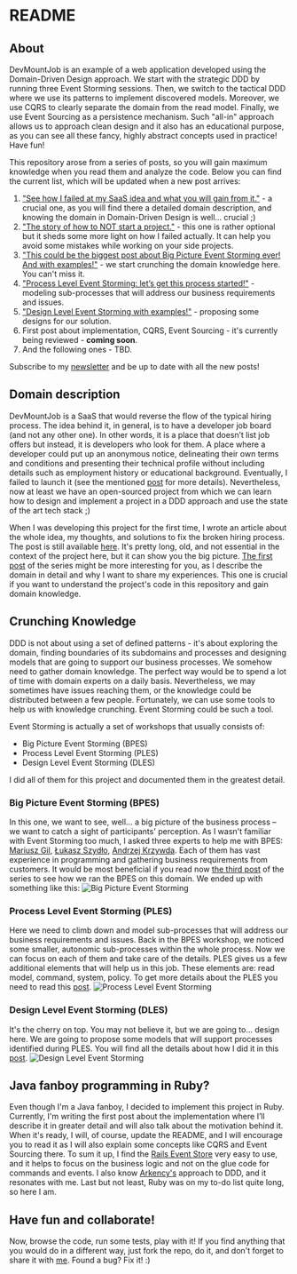# README

## About
DevMountJob is an example of a web application developed using the Domain-Driven Design approach. We start with the 
strategic DDD by running three Event Storming sessions. Then, we switch to the tactical DDD where we use its patterns to 
implement discovered models. Moreover, we use CQRS to clearly separate  the domain from the read model. Finally, 
we use Event Sourcing as a persistence mechanism. Such  "all-in" approach allows us to approach clean design and it also has an 
educational purpose, as  you can see all these fancy, highly abstract concepts used in practice! Have fun!

This repository arose from a series of posts, so you will gain maximum knowledge when you read them and analyze the code. 
Below you can find the current list, which will be updated when a new post arrives:
1. ["See how I failed at my SaaS idea and what you will gain from it."](https://mrpicky.dev/see-how-i-failed-at-my-saas-idea-and-what-you-will-gain-from-it/) - a crucial one, as you will find there a detailed domain description, and knowing the domain in Domain-Driven Design is well... crucial ;)
2. ["The story of how to NOT start a project."](https://mrpicky.dev/the-story-of-how-to-not-start-a-project/) - this one is rather optional but it sheds  some more light on how I failed actually. It can help you avoid some mistakes while working on your side projects. 
3. ["This could be the biggest post about Big Picture Event Storming ever! And with examples!"](https://mrpicky.dev/this-could-be-the-biggest-post-about-big-picture-event-storming-ever-and-with-examples/) - we start crunching the domain knowledge here. You can't miss it.  
4. ["Process Level Event Storming: let’s get this process started!"](https://mrpicky.dev/process-level-event-storming-lets-get-this-process-started/) - modeling sub-processes that will address our business requirements and issues.
5. ["Design Level Event Storming with examples!"](https://mrpicky.dev/design-level-event-storming-with-examples/) - proposing some designs for our solution.
6. First post about implementation, CQRS, Event Sourcing - it's currently being reviewed - **coming soon**.
7. And the following  ones - TBD.

Subscribe to my [newsletter](https://mrpicky.dev/loot/) and be up to date with all the new posts!

## Domain description
DevMountJob is a SaaS that would reverse the flow of the typical hiring process. The idea behind it, in general, is to 
have a developer job board (and not any other one). In other words, it is a place that doesn’t list job offers but 
instead, it is developers who look for them. A place where a developer could put up an anonymous notice, delineating their own 
terms and conditions and presenting their technical profile without including details such as employment history or educational 
background. Eventually, I failed to launch it (see the mentioned [post](https://mrpicky.dev/the-story-of-how-to-not-start-a-project/) for more details). 
Nevertheless, now at least we have an open-sourced project from which we can learn how to design and implement a project in 
a DDD approach and use the state of the art tech stack ;)

When I was developing this project for the first time, I wrote an article about the whole idea, my thoughts, and 
solutions to fix the broken hiring process. The post is still available 
[here](https://medium.com/@StolarczykT/lets-turn-the-dev-hiring-process-upside-down-62620a3f5c7c).
It's pretty long, old, and not essential in the context of the project here, but it can show you the big picture. 
[The first post](https://mrpicky.dev/see-how-i-failed-at-my-saas-idea-and-what-you-will-gain-from-it/)
of the series might be more interesting for you, as I describe the domain in detail and why I want to share my experiences. This one is crucial if 
you want to understand the project's code in this repository and gain domain knowledge.

## Crunching Knowledge
DDD is not about using a set of defined patterns - it's about exploring the domain, finding boundaries of its 
subdomains and processes and designing models that are going to support our business processes. We somehow 
need to gather domain knowledge. The perfect way would be to spend a lot of time with domain experts on a daily basis. 
Nevertheless, we may sometimes have issues reaching them, or the knowledge could be distributed between a few people. 
Fortunately, we can use some tools to help us with knowledge crunching. Event Storming could be such a tool.

Event Storming is actually a set of workshops that usually consists of:
- Big Picture Event Storming (BPES)
- Process Level Event Storming (PLES)
- Design Level Event Storming (DLES)

I did all of them for this project and documented them in the greatest detail.

### Big Picture Event Storming (BPES)
In this one, we want to see, well… a big picture of the business process – we want to catch a sight of participants' 
perception. As I wasn't familiar with Event Storming too much, I asked three experts to help me with BPES: [Mariusz Gil](https://twitter.com/mariuszgil), 
[Łukasz Szydło](https://twitter.com/lszydlo), [Andrzej Krzywda](https://twitter.com/andrzejkrzywda). Each of them has 
vast  experience in programming and gathering business requirements from customers. 
It would be most beneficial if you read now [the third post](https://mrpicky.dev/this-could-be-the-biggest-post-about-big-picture-event-storming-ever-and-with-examples/)
of the series to see how we ran the BPES on this domain.
We ended up with something like this:
![Big Picture Event Storming](https://mrpicky.dev/wp-content/uploads/2021/04/BPES_02_timeline-scaled.jpg)

### Process Level Event Storming (PLES)
Here we need to climb down and model sub-processes that will address our business requirements and issues. 
Back in the BPES workshop, we noticed some smaller, autonomic sub-processes within the whole process. Now we can 
focus on each of them and take care of the details. PLES gives us a few additional elements that will help us in this job. 
These elements are: read model, command, system, policy. 
To get more details about the PLES you need to read this [post](https://mrpicky.dev/process-level-event-storming-lets-get-this-process-started/).
![Process Level Event Storming](https://mrpicky.dev/wp-content/uploads/2021/11/PL-preparation.jpg)

### Design Level Event Storming (DLES)
It's the cherry on top. You may not believe it, but we are going to... design here. We are going to propose some models 
that will support processes identified during PLES. You will find all the details about how I did it in 
this [post](https://mrpicky.dev/design-level-event-storming-with-examples/).
![Design Level Event Storming](https://mrpicky.dev/wp-content/uploads/2021/12/DLES-preparation_v2-scaled.jpg)

## Java fanboy programming in Ruby?
Even though I'm a Java fanboy, I decided to implement this project in Ruby. Currently, I'm writing the first post about 
the implementation where I’ll describe it in greater detail and will also talk about the motivation behind it. When it's ready, I will, of course, update 
the README, and I will encourage you to read it as I will also explain some concepts like CQRS and Event Sourcing there. 
To sum it up, I find the [Rails Event Store](https://railseventstore.org/) very easy to use, and it helps to focus on 
the business logic and not on the glue code for commands and events. I also know [Arkency's](https://arkency.com/)
approach to DDD, and it resonates with me. Last but not least, Ruby was on my to-do list quite long, so here I am.

## Have fun and collaborate!
Now, browse the code, run some tests, play with it! If you find anything that you would do in a different way, just fork
the repo, do it, and don't forget to share it with [me](https://twitter.com/StolarczykT). Found a bug? Fix it! :)